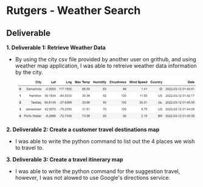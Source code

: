 # Rutgers - Weather Search

## Deliverable

**1. Deliverable 1: Retrieve Weather Data**
  - By using the city csv file provided by another user on grithub, and using weather map application, I was able to retreive weather data information by the city. 
![](https://github.com/JeanPyerC/Rutgers-Weather_Search/blob/main/Weather_Challenge/Weather_Database/WeatherPy_database.png)

**2. Deliverable 2: Create a customer travel destinations map**
  - I was able to write the python command to list out the 4 places we wish to travel to. 
 
 **3. Deliverable 3: Create a travel itinerary map**
  - I was able to write the python command for the suggestion travel, however, I was not alowed to use Google's directions service.
